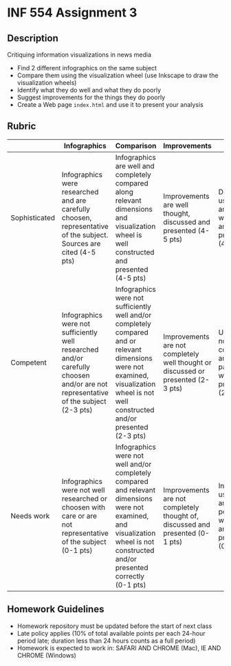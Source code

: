 # INF 554 Assignment 3

## Description

Critiquing information visualizations in news media

* Find 2 different infographics on the same subject
* Compare them using the visualization wheel (use Inkscape to draw the visualization wheels)
* Identify what they do well and what they do poorly
* Suggest improvements for the things they do poorly
* Create a Web page `index.html` and use it to present your analysis

## Rubric

| 	             | Infographics	 | Comparison | Improvements | Analysis.     |
| ------------- | ------------- | ---------- | ------------ | ------------- |
| Sophisticated	| Infographics were researched and are carefully choosen, representative of the subject. Sources are cited (4-5 pts) | Infographics are well and completely compared along relevant dimensions and visualization wheel is well constructed and presented (4-5 pts) | Improvements are well thought, discussed and presented (4-5 pts) | Demonstrated use of HTML, analysis is well written and presented (4-5 pts) |
| Competent	    | Infographics were not sufficiently well researched and/or carefully choosen and/or are not representative of the subject (2-3 pts) | Infographics were not sufficiently well and/or completely compared and or relevant dimensions were not examined, visualization wheel is not well constructed and/or presented (2-3 pts) | Improvements are not completely well thought or discussed or presented (2-3 pts) | Use of HTML not convincing, analysis partly well written and/or presented (2-3 pts) |
| Needs work	  | Infographics were not well researched or choosen with care or are not representative of the subject (0-1 pts) | Infographics were not well and/or completely compared and relevant dimensions were not examined, and visualization wheel is not constructed and/or presented correctly (0-1 pts) | Improvements are not completely thought of, discussed and presented (0-1 pts) | Insufficient use of HTML, analysis poorly or not well written and/or presented (0-1 pts) |


## Homework Guidelines
- Homework repository must be updated before the start of next class
- Late policy applies (10% of total available points per each 24-hour period late; duration less than 24 hours counts as a full period)
- Homework is expected to work in: SAFARI AND CHROME (Mac), IE AND CHROME (Windows)
